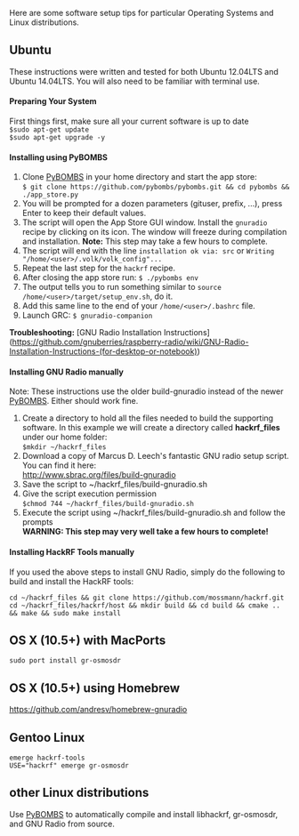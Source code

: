Here are some software setup tips for particular Operating Systems and Linux distributions.

## Ubuntu

These instructions were written and tested for both Ubuntu 12.04LTS and Ubuntu 14.04LTS.  You will also need to be familiar with terminal use.

#### Preparing Your System

First things first, make sure all your current software is up to date<br>
`$sudo apt-get update`<br>
`$sudo apt-get upgrade -y`

#### Installing using PyBOMBS

1. Clone [PyBOMBS](http://gnuradio.org/pybombs) in your home directory and start the app store:<br>
     ```$ git clone https://github.com/pybombs/pybombs.git && cd pybombs && ./app_store.py```
2. You will be prompted for a dozen parameters (gituser, prefix, ...), press Enter to keep their default values.
3. The script will open the App Store GUI window. Install the `gnuradio` recipe by clicking on its icon. The window will freeze during compilation and installation. **Note:** This step may take a few hours to complete.
4. The script will end with the line `installation ok via: src` or `Writing "/home/<user>/.volk/volk_config"...`
5. Repeat the last step for the `hackrf` recipe.
6. After closing the app store run: ```$ ./pybombs env```<br>
7. The output tells you to run something similar to `source /home/<user>/target/setup_env.sh`, do it.
8. Add this same line to the end of your `/home/<user>/.bashrc` file.
9. Launch GRC: ```$ gnuradio-companion```

**Troubleshooting:** [GNU Radio Installation Instructions] (https://github.com/gnuberries/raspberry-radio/wiki/GNU-Radio-Installation-Instructions-(for-desktop-or-notebook))

#### Installing GNU Radio manually

Note: These instructions use the older build-gnuradio instead of the newer [PyBOMBS](http://gnuradio.org/pybombs). Either should work fine.

1. Create a directory to hold all the files needed to build the supporting software. In this example we will create a directory called **hackrf_files** under our home folder:<br>
`$mkdir ~/hackrf_files`
2. Download a copy of Marcus D. Leech's fantastic GNU radio setup script.  You can find it here:<br> http://www.sbrac.org/files/build-gnuradio
3. Save the script to ~/hackrf_files/build-gnuradio.sh
4. Give the script execution permission<br>
`$chmod 744 ~/hackrf_files/build-gnuradio.sh`
5. Execute the script using ~/hackrf_files/build-gnuradio.sh and follow the prompts<br>**WARNING: This step may very well take a few hours to complete!**

#### Installing HackRF Tools manually

If you used the above steps to install GNU Radio, simply do the following to build and install the HackRF tools:
```
cd ~/hackrf_files && git clone https://github.com/mossmann/hackrf.git
cd ~/hackrf_files/hackrf/host && mkdir build && cd build && cmake .. && make && sudo make install
```
## OS X (10.5+) with MacPorts

```
sudo port install gr-osmosdr
```
## OS X (10.5+) using Homebrew
https://github.com/andresv/homebrew-gnuradio

## Gentoo Linux

```
emerge hackrf-tools
USE="hackrf" emerge gr-osmosdr
```

## other Linux distributions

Use [PyBOMBS](http://gnuradio.org/pybombs) to automatically compile and install libhackrf, gr-osmosdr, and GNU Radio from source.